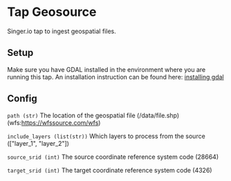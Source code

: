 # Tap Geosource

Singer.io tap to ingest geospatial files.

## Setup
Make sure you have GDAL installed in the environment where you are running this tap. An installation instruction can be found here: [installing gdal](https://mothergeo-py.readthedocs.io/en/latest/development/how-to/gdal-ubuntu-pkg.html)

## Config
`path (str)` The location of the geospatial file (/data/file.shp) (wfs:https://wfssource.com/wfs)

`include_layers (list(str))` Which layers to process from the source (["layer_1", "layer_2"])

`source_srid (int)` The source coordinate reference system code (28664)

`target_srid (int)` The target coordinate reference system code (4326)
